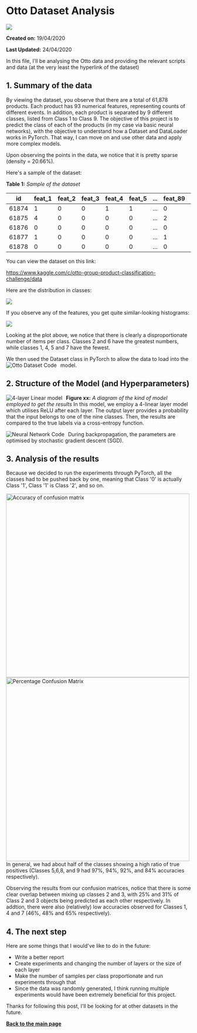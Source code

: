 # Otto Dataset Analysis
![](images/logo.png)

__Created on:__ 19/04/2020

__Last Updated:__ 24/04/2020

In this file, I'll be analysing the Otto data and providing the relevant scripts and data (at the very least the hyperlink of the dataset)

## 1. Summary of the data
By viewing the dataset, you observe that there are a total of 61,878 products. Each product has 93 numerical features, representing counts of different events. In addition, each product is separated by 9 different classes, listed from Class 1 to Class 9. The objective of this project is to predict the class of each of the products (in my case via basic neural networks), with the objective to understand how a Dataset and DataLoader works in PyTorch. That way, I can move on and use other data and apply more complex models.

Upon observing the points in the data, we notice that it is pretty sparse (density = 20.66%). 

Here's a sample of the dataset:

__Table 1:__ *Sample of the dataset* 

id | feat_1 | feat_2 | feat_3 | feat_4 | feat_5 | ... | feat_89 | feat_90 | feat_91 | feat_92 | feat_93 | target 
|---------|-----|---------|---------|---------|-----|----|---------|---------|---------|---------|---------|---------|
61874 | 1 | 0 | 0 | 1 | 1 | ... | 0 | 0 | 0 | 2 | 0 | Class_9 
61875 | 4 | 0 | 0 | 0 | 0 | ... | 2 | 0 | 0 | 1 | 0 | Class_9 
61876 | 0 | 0 | 0 | 0 | 0 | ... | 0 | 0 | 0 | 0 | 0 | Class_9 
61877 | 1 | 0 | 0 | 0 | 0 | ... | 1 | 0 | 3 | 10 | 0 | Class_9 
61878 | 0 | 0 | 0 | 0 | 0 | ... | 0 | 0 | 0 | 2 | 0 | Class_9 

You can view the dataset on this link: 

https://www.kaggle.com/c/otto-group-product-classification-challenge/data

Here are the distribution in classes:

![](images/class_freq.png")

If you observe any of the features, you get quite similar-looking histograms:


![](images/feature_plot.png)

Looking at the plot above, we notice that there is clearly a disproportionate number of items per class. Classes 2 and 6 have the greatest numbers, while classes 1, 4, 5 and 7 have the fewest.

We then used the Dataset class in PyTorch to allow the data to load into the model.
<img src="images/data_code.png"
     alt="Otto Dataset Code"
     style="float: left; margin-right: 10px;" />
     
## 2. Structure of the Model (and Hyperparameters)

<img src="images/layers.png"
     alt="4-layer Linear model"
     style="float: left; margin-right: 10px;" />
     
__Figure xx:__ *A diagram of the kind of model employed to get the results*
In this model, we employ a 4-linear layer model which utilises ReLU after each layer. The output layer provides a probability that the input belongs to one of the nine classes. Then, the results are compared to the true labels via a cross-entropy function. 

<img src="images/model_code.png"
     alt="Neural Network Code"
     style="float: left; margin-right: 10px;" />
     
During backpropagation, the parameters are optimised by stochastic gradient descent (SGD).

## 3. Analysis of the results

Because we decided to run the experiments through PyTorch, all the classes had to be pushed back by one, meaning that Class '0' is actually Class '1', Class '1' is Class '2', and so on.


<img src="images/confusion_matrix.png"
     alt="Accuracy of confusion matrix"
     style="float: left; margin-right: 5px;" 
     width="500px;" />
          
          
<img src="images/confusion_matrix_ratio.png"
     alt="Percentage Confusion Matrix"
     style="float: left; margin-right: 5px;" 
     width="500px;" />
     
     

In general, we had about half of the classes showing a high ratio of true positives (Classes 5,6,8, and 9 had 97%, 94%, 92%, and 84% accuracies respectively). 


Observing the results from our confusion matrices, notice that there is some clear overlap between mixing up classes 2 and 3, with 25% and 31% of Class 2 and 3 objects being predicted as each other respectively. In addtion, there were also (relatively) low accuracies observed for Classes 1, 4 and 7 (46%, 48% and 65% respectively). 


## 4. The next step
Here are some things that I would've like to do in the future:
   - Write a better report
   - Create experiments and changing the number of layers or the size of each layer
   - Make the number of samples per class proportionate and run experiments through that
   - Since the data was randomly generated, I think running multiple experiments would have been extremely beneficial for this project. 

Thanks for following this post, I'll be looking for at other datasets in the future.

[__Back to the main page__](https://phillipluong.github.io/PyTorchProjects101/)

